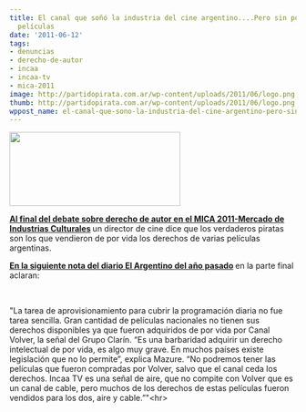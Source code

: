 ```yaml
---
title: El canal que soñó la industria del cine argentino....Pero sin poder pasar muchas
  películas
date: '2011-06-12'
tags:
- denuncias
- derecho-de-autor
- incaa
- incaa-tv
- mica-2011
image: http://partidopirata.com.ar/wp-content/uploads/2011/06/logo.png
thumb: http://partidopirata.com.ar/wp-content/uploads/2011/06/logo.png
wppost_name: el-canal-que-sono-la-industria-del-cine-argentino-pero-sin-poder-pasar-muchas-peliculas
---
```


<a href="http://partidopirata.com.ar/wp-content/uploads/2011/06/logo.png"><img class="aligncenter size-medium wp-image-1173" title="logo" src="http://partidopirata.com.ar/wp-content/uploads/2011/06/logo-300x130.png" alt="" width="300" height="130" /></a>

<strong><a href="http://partido-pirata.blogspot.com/2011/06/mica-derecho-de-autor-e-industrias.html" target="_blank">Al final del debate sobre derecho de autor en el MICA 2011-Mercado de Industrias Culturales</a> </strong>un director de cine dice que los verdaderos piratas son los que vendieron de por vida los derechos de varias películas argentinas.

<strong><a href="http://sur.elargentino.com/notas/el-canal-que-sono-la-industria-del-cine-argentino" target="_blank">En la siguiente nota del diario El Argentino del año pasado</a> </strong>en la parte final aclaran:

&nbsp;

"La tarea de aprovisionamiento para cubrir la programación diaria no fue  tarea sencilla. Gran cantidad de películas nacionales no tienen sus  derechos disponibles ya que fueron adquiridos de por vida por Canal  Volver, la señal del Grupo Clarín. “Es una barbaridad adquirir un  derecho intelectual de por vida, es algo muy grave. En muchos países  existe legislación que no lo permite”, explica Mazure. “No podremos  tener las películas que fueron compradas por Volver, salvo que el canal  ceda los derechos. Incaa TV es una señal de aire, que no compite con  Volver que es un canal de cable, pero muchos de los derechos de estas  películas fueron vendidos para los dos, aire y cable.”"&lt;hr&gt;
